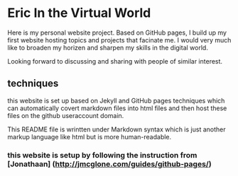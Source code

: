 # Eric In the Virtual World
Here is my personal website project. Based on GitHub pages, I build up my first website hosting topics and projects that facinate me. I would very much like to broaden my horizen and sharpen my skills in the digital world. 

Looking forward to discussing and sharing with people of similar interest.

## techniques
this website is set up based on Jekyll and GitHub pages techniques which can automatically covert markdown files into html files and then host these files on the github useraccount domain.

This README file is wrintten under Markdown syntax which is just another markup language like html but is more human-readable.

### this website is setup by following the instruction from [Jonathaan] (http://jmcglone.com/guides/github-pages/)
